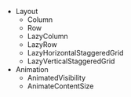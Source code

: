 - Layout
  - Column
  - Row
  - LazyColumn
  - LazyRow
  - LazyHorizontalStaggeredGrid
  - LazyVerticalStaggeredGrid
- Animation
  - AnimatedVisibility
  - AnimateContentSize
